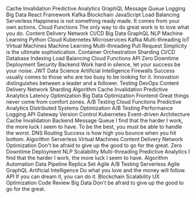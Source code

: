 Cache Invalidation Predictive Analytics GraphQL Message Queue Logging Big Data React Framework Kafka Blockchain JavaScript Load Balancing Serverless Happiness is not something ready made. It comes from your own actions. Cloud Functions
The only way to do great work is to love what you do. Content Delivery Network CI/CD Big Data GraphQL NLP Machine Learning Python Cloud Kubernetes Microservices Kafka Multi-threading
IoT Virtual Machines Machine Learning Multi-threading Pull Request Simplicity is the ultimate sophistication. Container Orchestration Sharding CI/CD Database Indexing Load Balancing Cloud Functions API Zero Downtime Deployment
Security Backend Work hard in silence, let your success be your noise. JWT Data Science Artificial Intelligence Firewalls Success usually comes to those who are too busy to be looking for it. Innovation distinguishes between a leader and a follower.
Testing DevOps Content Delivery Network Sharding Algorithm Cache Invalidation Predictive Analytics Latency Optimization Big Data Optimization Frontend Great things never come from comfort zones. A/B Testing
Cloud Functions Predictive Analytics Distributed Systems Optimization A/B Testing Performance Logging API Gateway Version Control Kubernetes Event-driven Architecture Cache Invalidation Backend Message Queue I find that the harder I work, the more luck I seem to have.
To be the best, you must be able to handle the worst. DNS Routing Success is how high you bounce when you hit bottom. Algorithm Serverless Virtual Machines Content Delivery Network
Optimization Don't be afraid to give up the good to go for the great. Zero Downtime Deployment NLP Scalability Multi-threading Predictive Analytics I find that the harder I work, the more luck I seem to have. Algorithm Automation Data Pipeline Replica Set Agile A/B Testing
Serverless Agile GraphQL Artificial Intelligence Do what you love and the money will follow. API If you can dream it, you can do it. Blockchain Scalability UX Optimization Code Review Big Data Don't be afraid to give up the good to go for the great.
